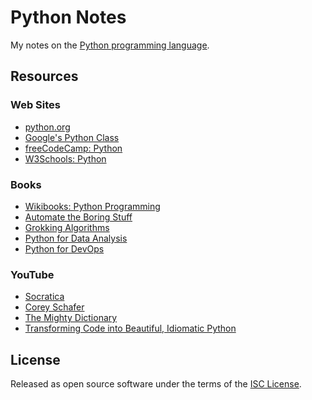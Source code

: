 # Python Notes

My notes on the [Python programming language](https://www.python.org/).

## Resources

### Web Sites
- [python.org](https://www.python.org/)
- [Google's Python Class](https://developers.google.com/edu/python)
- [freeCodeCamp: Python](https://guide.freecodecamp.org/python/)
- [W3Schools: Python](https://www.w3schools.com/python/)

### Books
- [Wikibooks: Python Programming](https://en.wikibooks.org/wiki/Python_Programming)
- [Automate the Boring Stuff](https://automatetheboringstuff.com/)
- [Grokking Algorithms](https://www.manning.com/books/grokking-algorithms)
- [Python for Data Analysis](http://shop.oreilly.com/product/0636920023784.do)
- [Python for DevOps](https://www.oreilly.com/library/view/python-for-devops/9781492057680/)

### YouTube
- [Socratica](https://www.youtube.com/channel/UCW6TXMZ5Pq6yL6_k5NZ2e0Q)
- [Corey Schafer](https://www.youtube.com/channel/UCCezIgC97PvUuR4_gbFUs5g)
- [The Mighty Dictionary](https://www.youtube.com/watch?v=C4Kc8xzcA68)
- [Transforming Code into Beautiful, Idiomatic Python](https://www.youtube.com/watch?v=OSGv2VnC0go)

## License

Released as open source software under the terms of the [ISC License](https://en.wikipedia.org/wiki/ISC_license).
